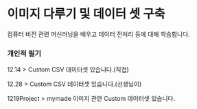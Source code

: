 # 이미지 다루기 및 데이터 셋 구축

컴퓨터 비전 관련 머신러닝을 배우고 데이터 전처리 등에 대해 학습합니다.

### 개인적 필기
12.14 > Custom CSV 데이터셋 있습니다.(직접)

12.28 > Custom CSV 데이터셋 있습니다.(선생님이)

1219Project > mymade 이미지 관련 Custom 데이터셋 있습니다.
